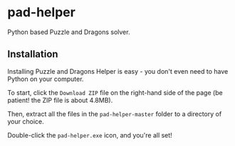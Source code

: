 pad-helper
==========

Python based Puzzle and Dragons solver.

Installation
------------
Installing Puzzle and Dragons Helper is easy - you don't even need to have Python on your computer.

To start, click the `Download ZIP` file on the right-hand side of the page (be patient! the ZIP file is about 4.8MB).

Then, extract all the files in the `pad-helper-master` folder to a directory of your choice.

Double-click the `pad-helper.exe` icon, and you're all set!
